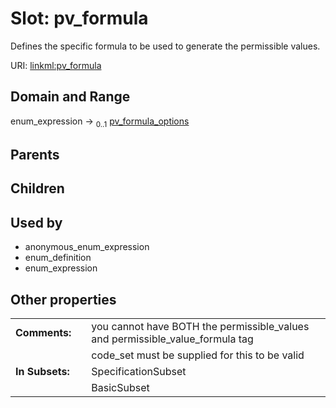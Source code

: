 
# Slot: pv_formula


Defines the specific formula to be used to generate the permissible values.

URI: [linkml:pv_formula](https://w3id.org/linkml/pv_formula)


## Domain and Range

enum_expression &#8594;  <sub>0..1</sub> [pv_formula_options](pv_formula_options.md)

## Parents


## Children


## Used by

 * anonymous_enum_expression
 * enum_definition
 * enum_expression

## Other properties

|  |  |  |
| --- | --- | --- |
| **Comments:** | | you cannot have BOTH the permissible_values and permissible_value_formula tag |
|  | | code_set must be supplied for this to be valid |
| **In Subsets:** | | SpecificationSubset |
|  | | BasicSubset |

